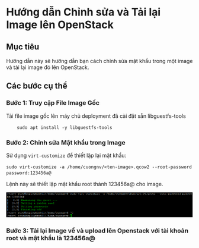 # Hướng dẫn Chỉnh sửa và Tải lại Image lên OpenStack

## Mục tiêu
Hướng dẫn này sẽ hướng dẫn bạn cách chỉnh sửa mật khẩu trong một image và tải lại image đó lên OpenStack.

## Các bước cụ thể

### Bước 1: Truy cập File Image Gốc
Tải file image gốc lên máy chủ deployment đã cài đặt sẵn libguestfs-tools

        sudo apt install -y libguestfs-tools

### Bước 2: Chỉnh sửa Mật khẩu trong Image
Sử dụng `virt-customize` để thiết lập lại mật khẩu:

    sudo virt-customize -a /home/cuongnv/<ten-image>.qcow2 --root-password password:123456a@
    
Lệnh này sẽ thiết lập mật khẩu root thành 123456a@ cho image.

![Command Prompt](https://github.com/cuongnvvietis/NhanHoa/blob/main/Docs/Picture/Openstack/Screenshot_102.png)

### Bước 3: Tải lại Image về và upload lên Openstack với tài khoản root và mật khẩu là 123456a@
